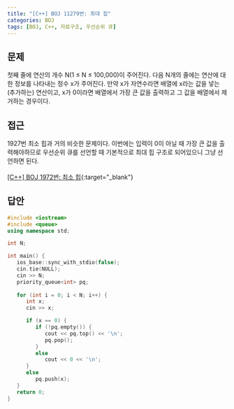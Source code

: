 ```yaml
---
title: "[C++] BOJ 11279번: 최대 힙"
categories: BOJ
tags: [BOJ, C++, 자료구조, 우선순위 큐]
---
```



## 문제

첫째 줄에 연산의 개수 N(1 ≤ N ≤ 100,000)이 주어진다. 다음 N개의 줄에는 연산에 대한 정보를 나타내는 정수 x가 주어진다. 만약 x가 자연수라면 배열에 x라는 값을 넣는(추가하는) 연산이고, x가 0이라면 배열에서 가장 큰 값을 출력하고 그 값을 배열에서 제거하는 경우이다.

## 접근

1927번 최소 힙과 거의 비슷한 문제이다. 이번에는 입력이 0이 아닐 때 가장 큰 값을 출력해야하므로 우선순위 큐를 선언할 때 기본적으로 최대 힙 구조로 되어있으니 그냥 선언하면 된다.
<br><br>
[[C++] BOJ 1972번: 최소 힙](https://jaeg00l.github.io/boj/24/){:target="_blank"}

## 답안

```cpp
#include <iostream>
#include <queue>
using namespace std;

int N;

int main() {
   ios_base::sync_with_stdio(false);
   cin.tie(NULL);
   cin >> N;
   priority_queue<int> pq;
   
   for (int i = 0; i < N; i++) {
      int x;
      cin >> x;

      if (x == 0) {
         if (!pq.empty()) {
            cout << pq.top() << '\n';
            pq.pop();
         }
         else
            cout << 0 << '\n';
      }
      else
         pq.push(x);
   }
   return 0;
}
```